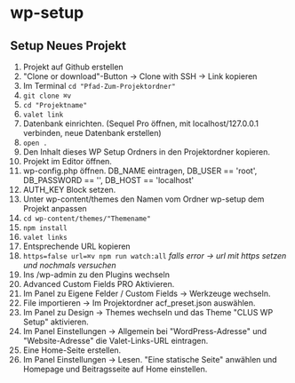 # wp-setup

## Setup Neues Projekt
1. 	Projekt auf Github erstellen
2. 	"Clone or download"-Button -> Clone with SSH -> Link kopieren
3. 	Im Terminal `cd "Pfad-Zum-Projektordner"`
4. 	`git clone ⌘v`
5. 	`cd "Projektname"`
6. 	`valet link`
7.  Datenbank einrichten. (Sequel Pro öffnen, mit localhost/127.0.0.1 verbinden, neue Datenbank erstellen)
8. 	`open .`
9.  Den Inhalt dieses WP Setup Ordners in den Projektordner kopieren.
10.	Projekt im Editor öffnen.
11. wp-config.php öffnen. DB_NAME eintragen, DB_USER == 'root', DB_PASSWORD == '', DB_HOST == 'localhost'
12. AUTH_KEY Block setzen.
13. Unter wp-content/themes den Namen vom Ordner wp-setup dem Projekt anpassen
14.	`cd wp-content/themes/"Themename"`
15.	`npm install`
16.	`valet links`
17. Entsprechende URL kopieren
18. `https=false url=⌘v npm run watch:all` *falls error -> url mit https setzen und nochmals versuchen*
19. Ins /wp-admin zu den Plugins wechseln
20. Advanced Custom Fields PRO Aktivieren.
21. Im Panel zu Eigene Felder / Custom Fields -> Werkzeuge wechseln.
22. File importieren -> Im Projektordner acf_preset.json auswählen.
23. Im Panel zu Design -> Themes wechseln und das Theme "CLUS WP Setup" aktivieren.
24. Im Panel Einstellungen -> Allgemein bei "WordPress-Adresse" und "Website-Adresse" die Valet-Links-URL eintragen.
25. Eine Home-Seite erstellen.
26. Im Panel Einstellungen -> Lesen. "Eine statische Seite" anwählen und Homepage und Beitragsseite auf Home einstellen.
